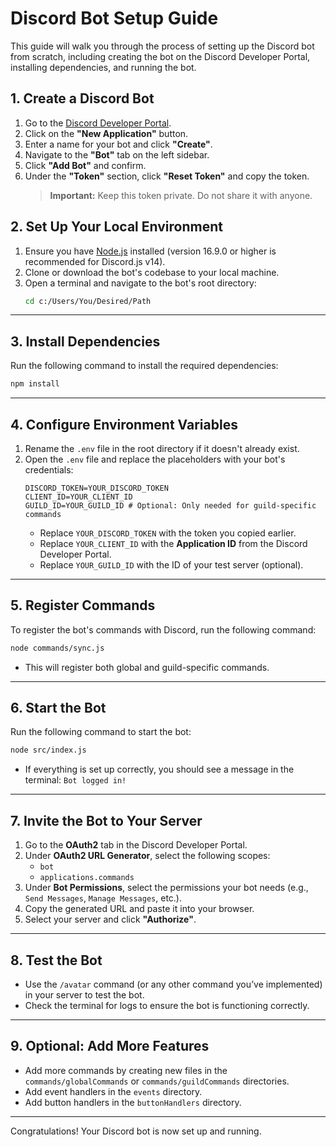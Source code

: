 # Discord Bot Setup Guide

This guide will walk you through the process of setting up the Discord bot from scratch, including creating the bot on the Discord Developer Portal, installing dependencies, and running the bot.

## 1. **Create a Discord Bot**

1. Go to the [Discord Developer Portal](https://discord.com/developers/applications).
2. Click on the **"New Application"** button.
3. Enter a name for your bot and click **"Create"**.
4. Navigate to the **"Bot"** tab on the left sidebar.
5. Click **"Add Bot"** and confirm.
6. Under the **"Token"** section, click **"Reset Token"** and copy the token.  
    > **Important:** Keep this token private. Do not share it with anyone.


## 2. **Set Up Your Local Environment**

1. Ensure you have [Node.js](https://nodejs.org/) installed (version 16.9.0 or higher is recommended for Discord.js v14).
2. Clone or download the bot's codebase to your local machine.
3. Open a terminal and navigate to the bot's root directory:
    ```bash
    cd c:/Users/You/Desired/Path
    ```

---

## 3. **Install Dependencies**

Run the following command to install the required dependencies:
```bash
npm install
```

---

## 4. **Configure Environment Variables**

1. Rename the `.env` file in the root directory if it doesn't already exist.
2. Open the `.env` file and replace the placeholders with your bot's credentials:
    ```
    DISCORD_TOKEN=YOUR_DISCORD_TOKEN
    CLIENT_ID=YOUR_CLIENT_ID
    GUILD_ID=YOUR_GUILD_ID # Optional: Only needed for guild-specific commands
    ```
    - Replace `YOUR_DISCORD_TOKEN` with the token you copied earlier.
    - Replace `YOUR_CLIENT_ID` with the **Application ID** from the Discord Developer Portal.
    - Replace `YOUR_GUILD_ID` with the ID of your test server (optional).

---

## 5. **Register Commands**

To register the bot's commands with Discord, run the following command:
```bash
node commands/sync.js
```
- This will register both global and guild-specific commands.

---

## 6. **Start the Bot**

Run the following command to start the bot:
```bash
node src/index.js
```
- If everything is set up correctly, you should see a message in the terminal: `Bot logged in!`

---

## 7. **Invite the Bot to Your Server**

1. Go to the **OAuth2** tab in the Discord Developer Portal.
2. Under **OAuth2 URL Generator**, select the following scopes:
    - `bot`
    - `applications.commands`
3. Under **Bot Permissions**, select the permissions your bot needs (e.g., `Send Messages`, `Manage Messages`, etc.).
4. Copy the generated URL and paste it into your browser.
5. Select your server and click **"Authorize"**.

---

## 8. **Test the Bot**

- Use the `/avatar` command (or any other command you’ve implemented) in your server to test the bot.
- Check the terminal for logs to ensure the bot is functioning correctly.

---

## 9. **Optional: Add More Features**

- Add more commands by creating new files in the `commands/globalCommands` or `commands/guildCommands` directories.
- Add event handlers in the `events` directory.
- Add button handlers in the `buttonHandlers` directory.

---

Congratulations! Your Discord bot is now set up and running.